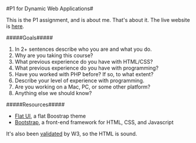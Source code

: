 #P1 for Dynamic Web Applications#

This is the P1 assignment, and is about me. That's about it. The live website is <a href="https://codeyourcloud.com/harvard/harvard-p1/">here</a>.

#####Goals#####
<ol>
	<li>In 2+ sentences describe who you are and what you do.</li>
	<li>Why are you taking this course?</li>
	<li>What previous experience do you have with HTML/CSS?</li>
	<li>What previous experience do you have with programming?</li>
	<li>Have you worked with PHP before? If so, to what extent?</li>
	<li>Describe your level of experience with programming.</li>
	<li>Are you working on a Mac, PC, or some other platform?</li>
	<li>Anything else we should know?</li>
</ol>

#####Resources#####
<ul>
	<li><a href="http://designmodo.github.io/Flat-UI/">Flat UI</a>, a flat Boostrap theme</li>
	<li><a href="http://getbootstrap.com">Bootstrap</a>, a front-end framework for HTML, CSS, and Javascript</li>
</ul>

It's also been <a href="http://validator.w3.org/check?uri=https%3A%2F%2Fcodeyourcloud.com%2Fharvard%2Fharvard-p1%2F">validated</a> by W3, so the HTML is sound.